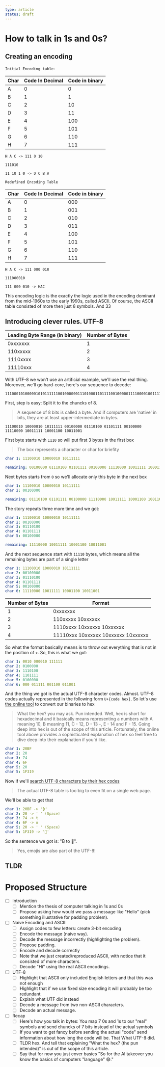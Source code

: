 ```yaml
---
type: article
status: draft
---
```


# How to talk in 1s and 0s?

## Creating an encoding

`Initial Encoding table`: 

| Char | Code In Decimal | Code in binary |
|------|-----------------|----------------|
| A    | 0               | 0              |   
| B    | 1               | 1              |
| C    | 2               | 10             |
| D    | 3               | 11             |
| E    | 4               | 100            |
| F    | 5               | 101            |
| G    | 6               | 110            |
| H    | 7               | 111            |

`H A C -> 111 0 10`

`111010`

`11 10 1 0 -> D C B A`

`Redefined Encoding Table`

| Char | Code In Decimal | Code in binary |
|------|-----------------|----------------|
| A    | 0               | 000            |   
| B    | 1               | 001            |
| C    | 2               | 010            |
| D    | 3               | 011            |
| E    | 4               | 100            |
| F    | 5               | 101            |
| G    | 6               | 110            |
| H    | 7               | 111            |

`H A C -> 111 000 010`

`111000010`

`111 000 010 -> HAC`

This encoding logic is the exactly the logic used in the encoding dominant from the mid-1960s to the early 1990s, called ASCII. Of course, the ASCII table consisted of more then just 8 symbols. And 33

## Introducing clever rules. UTF-8

| Leading Byte Range (in binary) | Number of Bytes |
|--------------------------------|-----------------|
| 0xxxxxxx                       | 1               |
| 110xxxxx                       | 2               |
| 1110xxxx                       | 3               |
| 11110xxx                       | 4               |


With UTF-8 we won't use an artificial example, we'll use the real thing. Moreover, we'll go hard-core, here's our sequence to decode:

```
1110001010000010101111110010000001110100011011110010000011110000100111111000110010011001
```

First, step is easy: Split it to the chuncks of 8.

> A sequence of 8 bits is called a byte. And if computers are 'native' in bits, they are at least upper-intermediate in bytes.

```
11100010 10000010 10111111 00100000 01110100 01101111 00100000 11110000 10011111 10001100 10011001
```

First byte starts with `1110` so will put first 3 bytes in the first box

> The box represents a character or char for briefity

```yaml
char 1: 11100010 10000010 10111111

remaining: 00100000 01110100 01101111 00100000 11110000 10011111 10001100 10011001
```

Next bytes starts from `0` so we'll allocate only this byte in the next box

```yaml
char 1: 11100010 10000010 10111111
char 2: 00100000

remaining: 01110100 01101111 00100000 11110000 10011111 10001100 10011001
```

The story repeats three more time and we got:

```yaml
char 1: 11100010 10000010 10111111
char 2: 00100000
char 3: 01110100
char 4: 01101111
char 5: 00100000

remaining: 11110000 10011111 10001100 10011001
```

And the next sequence start with `11110` bytes, which means all the remaining bytes are part of a single letter

```yaml
char 1: 11100010 10000010 10111111
char 2: 00100000
char 3: 01110100
char 4: 01101111
char 5: 00100000
char 6: 11110000 10011111 10001100 10011001
```

| Number of Bytes | Format                                |
|-----------------|---------------------------------------|
| 1               | 0xxxxxxx                              |
| 2               | 110xxxxx 10xxxxxx                     |
| 3               | 1110xxxx 10xxxxxx 10xxxxxx            |
| 4               | 11110xxx 10xxxxxx 10xxxxxx 10xxxxxx   |


So what the format basically means is to throw out everything that is not in the position of `x`. So, this is what we got:

```yaml
char 1: 0010 000010 111111
char 2: 0100000
char 3: 1110100
char 4: 1101111
char 5: 0100000
char 6: 000 011111 001100 011001
```

And the thing we got is the actual UTF-8 character codes. Almost. UTF-8 codes actually represented in the following form `U+{code hex}`. So let's use [the online tool](https://www.binaryhexconverter.com/binary-to-hex-converter) to convert our binaries to hex

> What the hex? you may ask. Pun intended. Well, hex is short for hexadecimal and it basically means representing a numbers with A meaning 10, B meaning 11, C - 12, D - 13 -, E - 14 and F - 15. Going deep into hex is out of the scope of this article. Fortunately, the online tool above provides a sophisticated explanation of hex so feel free to dive deep into their explanation if you'd like.

```yaml
char 1: 20BF
char 2: 20
char 3: 74
char 4: 6F
char 5: 20
char 5: 1F319
```

Now if we'll [search UTF-8 characters by their hex codes](https://unicodeplus.com/) 

> The actual UTF-8 table is too big to even fit on a single web page.

We'll be able to get that

```yaml
char 1: 20BF -> '₿'
char 2: 20 -> ' ' (Space)
char 3: 74 -> t
char 4: 6F -> o
char 5: 20 -> ' ' (Space)
char 5: 1F319 -> '🌙'
```

So the sentence we got is: "₿ to 🌙".

> Yes, emojis are also part of the UTF-8!

## TLDR

# Proposed Structure

- [ ] Introduction
    - [ ] Mention the thesis of computer talking in 1s and 0s
    - [ ] Propose asking how would we pass a message like "Hello" (pick something illustrative for padding problem). 
- [ ] Naive Encoding and ASCII
    - [ ] Assign codes to few letters: create 3-bit encoding
    - [ ] Encode the message (naive way).
    - [ ] Decode the message incorrectly (highlighting the problem).
    - [ ] Propose padding.
    - [ ] Encode and decode correctly
    - [ ] Note that we just created/reproduced ASCII, with notice that it consisted of more characters.
    - [ ] Decode "Hi" using the real ASCII encodings.
- [ ] UTF-8
    - [ ] Highlight that ASCII only included English letters and that this was not enough
    - [ ] Highlight that if we use fixed size encoding it will probably be too redundant
    - [ ] Explain what UTF did instead
    - [ ] Decode a message from two non-ASCII characters.
    - [ ] Decode an actual message.
- [ ] Recap
    - [ ] Here's how you talk in bytes: You map 7 0s and 1s to our "real" symbols and send chuncks of 7 bits instead of the actual symbols
    - [ ] If you want to get fancy before sending the actual "code" send information about how long the code will be. That What UTF-8 did.
    - [ ] TLDR hex. And tell that explaining "What the hex? (the pun intended)" is out of the scope of this article.
    - [ ] Say that for now you just cover basics "So for the AI takeover you know the basics of computers "language" 😄."